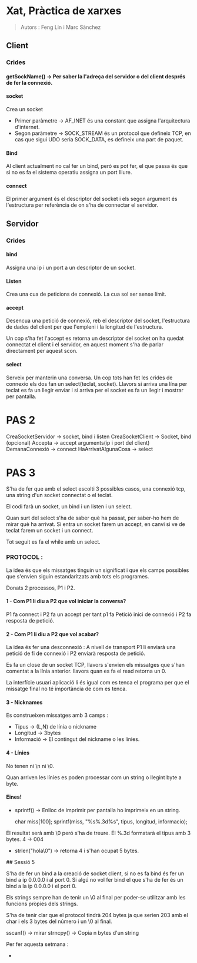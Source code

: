 # Xat, Pràctica de xarxes

> Autors : Feng Lin i Marc Sànchez

## Client

### Crides

#### getSockName() -> Per saber la l'adreça del servidor o del client després de fer la connexió.

#### socket

Crea un socket

- Primer paràmetre -> AF_INET és una constant que assigna l'arquitectura d'internet.
- Segon paràmetre -> SOCK_STREAM és un protocol que defineix TCP, en cas que sigui UDO seria SOCK_DATA, es defineix una part de paquet.

#### Bind

Al client actualment no cal fer un bind, peró es pot fer, el que passa és que si no es fa el sistema operatiu assigna un port lliure.

#### connect

El primer argument és el descriptor del socket i els segon argument és l'estructura per referència de on s'ha de connectar el servidor.

## Servidor

### Crides

#### bind

Assigna una ip i un port a un descriptor de un socket.

#### Listen

Crea una cua de peticions de connexió. La cua sol ser sense límit.

#### accept

Desencua una petició de connexió, reb el descriptor del socket, l'estructura de dades del client per que l'empleni i la longitud de l'estructura.

Un cop s'ha fet l'accept es retorna un descriptor del socket on ha quedat connectat el client i el servidor, en aquest moment s'ha de parlar directament per aquest scon.

#### select

Serveix per manterin una conversa. Un cop tots han fet les crides de connexio els dos fan un select(teclat, socket). Llavors si arriva una lína per teclat es fa un llegir enviar i si arriva per el socket es fa un llegir i mostrar per pantalla.

PAS 2
======

CreaSocketServidor -> socket, bind i listen
CreaSocketClient -> Socket, bind (opcional)
Accepta -> accept arguments(ip i port del client)
DemanaConnexió -> connect
HaArrivatAlgunaCosa -> select

PAS 3
=======

S'ha de fer que amb el select escolti 3 possibles casos, una connexió tcp, una string d'un socket connectat o el teclat.

El codi farà un socket, un bind i un listen i un select.

Quan surt del select s'ha de saber què ha passat, per saber-ho hem de mirar què ha arrivat. Si entra un socket farem un accept, en canvi si ve de teclat farem un socket i un connect.

Tot seguit es fa el while amb un select.

### PROTOCOL :

La idea és que els missatges tinguin un significat i que els camps possibles que s'envien siguin estandaritzats amb tots els programes.

Donats 2 processos, P1 i P2.

#### 1 - Com P1 li diu a P2 que vol iniciar la conversa?

P1 fa connect i P2 fa un accept per tant p1 fa Petició inici de connexió i P2 fa resposta de petició.

#### 2 - Com P1 li diu a P2 que vol acabar?

La idea és fer una desconnexió : A nivell de transport P1 li enviarà una petició de fi de connexió i P2 enviarà resposta de petició.

Es fa un close de un socket TCP, llavors s'envien els missatges que s'han comentat a la línia anterior. llavors quan es fa el read retorna un 0.

La interfície usuari aplicació li és igual com es tenca el programa per que el missatge final no té importància de com es tenca.

#### 3 - Nicknames

Es construeixen missatges amb 3 camps :

- Tipus -> (L,N) de línia o nickname
- Longitud -> 3bytes
- Informació -> El contingut del nickname o les línies.

#### 4 - Línies

No tenen ni \n ni \0.

Quan arriven les línies es poden processar com un string o llegint byte a byte.


#### Eines!

- sprintf() -> Enlloc de imprimir per pantalla ho imprimeix en un string.

	char miss[100];
	sprintf(miss, "%s%.3d%s", tipus, longitud, informacio);

El resultat serà amb \0 peró s'ha de treure. El %.3d formatarà el tipus amb 3 bytes. 4 -> 004

- strlen("hola\0") -> retorna 4 i s'han ocupat 5 bytes.

## Sessió 5

S'ha de fer un bind a la creació de socket client, si no es fa bind és fer un bind a ip 0.0.0.0 i al port 0.
Si algú no vol fer bind el que s'ha de fer és un bind a la ip 0.0.0.0 i el port 0.

Els strings sempre han de tenir un \0 al final per poder-se utilitzar amb les funcions pròpies dels strings.

S'ha de tenir clar que el protocol tindrà 204 bytes ja que serien 203 amb el char i els 3 bytes del número i un \0 al final.

sscanf() -> mirar
strncpy() -> Copia n bytes d'un string

Per fer aquesta setmana :

-
